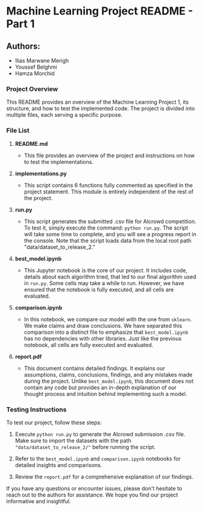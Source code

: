 # Machine Learning Project README - Part 1

## Authors:
- Ilias Marwane Merigh
- Youssef Belghmi
- Hamza Morchid

### Project Overview

This README provides an overview of the Machine Learning Project 1, its structure, and how to test the implemented code. The project is divided into multiple files, each serving a specific purpose.

### File List

1. **README.md**
   - This file provides an overview of the project and instructions on how to test the implementations.

2. **implementations.py**
   - This script contains 6 functions fully commented as specified in the project statement. This module is entirely independent of the rest of the project.

3. **run.py**
   - This script generates the submitted .csv file for AIcrowd competition. To test it, simply execute the command: `python run.py`. The script will take some time to complete, and you will see a progress report in the console. Note that the script loads data from the local root path "data/dataset_to_release_2."

4. **best_model.ipynb**
   - This Jupyter notebook is the core of our project. It includes code, details about each algorithm tried, that led to our final algorithm used in `run.py`. Some cells may take a while to run. However, we have ensured that the notebook is fully executed, and all cells are evaluated.

5. **comparison.ipynb**
   - In this notebook, we compare our model with the one from `sklearn`. We make claims and draw conclusions. We have separated this comparison into a distinct file to emphasize that `best_model.ipynb` has no dependencies with other libraries. Just like the previous notebook, all cells are fully executed and evaluated.

6. **report.pdf**
   - This document contains detailed findings. It explains our assumptions, claims, conclusions, findings, and any mistakes made during the project. Unlike `best_model.ipynb`, this document does not contain any code but provides an in-depth explanation of our thought process and intuition behind implementing such a model.

### Testing Instructions

To test our project, follow these steps:

1. Execute `python run.py` to generate the AIcrowd submission .csv file. Make sure to import the datasets with the path `"data/dataset_to_release_2/"` before running the script.

2. Refer to the `best_model.ipynb` and `comparison.ipynb` notebooks for detailed insights and comparisons.

3. Review the `report.pdf` for a comprehensive explanation of our findings.

If you have any questions or encounter issues, please don't hesitate to reach out to the authors for assistance. We hope you find our project informative and insightful.
